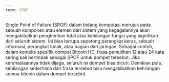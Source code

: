 ```yaml
---
term: SPOF
---
```


Single Point of Failure (SPOF) dalam bidang komputasi merujuk pada sebuah komponen atau elemen dari sistem yang kegagalannya akan mengakibatkan penghentian total atau kehilangan fungsi yang signifikan dari seluruh sistem. Ini bisa berupa sepotong perangkat keras, sebuah informasi, perangkat lunak, atau bagian dari jaringan. Sebagai contoh, dalam konteks spesifik dompet Bitcoin HD, frasa pemulihan 12 atau 24 kata sering kali bertindak sebagai SPOF untuk dompet tersebut. Jika kerahasiaannya tidak dijaga, seluruh isi dompet bisa dicuri. Demikian pula, kehilangan sederhana dari frasa tersebut bisa mengakibatkan kehilangan semua bitcoin dalam dompet tersebut.